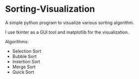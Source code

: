 # Sorting-Visualization
A simple python program to visualize various sorting algorithm. 

I use tkinter as a GUI tool and matplotlib for the visualization.

Algorithms:
- Selection Sort
- Bubble Sort
- Insertion Sort
- Merge Sort
- Quick Sort
